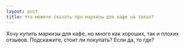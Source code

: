 ```yaml
---
layout: post 
title: Что можете сказать про маркизы для кафе на заказ? 
--- 
```

Хочу купить маркизы для кафе, но много как хороших, так и плохих отзывов. Подскажите, стоит ли покупать? Если да, то где?